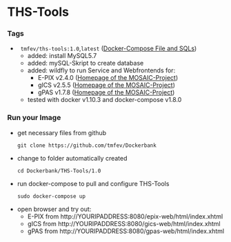 # THS-Tools #

### Tags
* ` tmfev/ths-tools:1.0`,`latest` ([Docker-Compose File and SQLs](https://github.com/tmfev/Dockerbank/tree/master/THS-Tools/1.0))
  - added: install MySQL5.7
  - added: mySQL-Skript to create database
  - added: wildfly to run Service and Webfrontends for:
    - E-PIX v2.4.0 ([Homepage of the MOSAIC-Project](https://mosaic-greifswald.de/werkzeuge-und-vorlagen/id-management-e-pix.html))
    - gICS v2.5.5 ([Homepage of the MOSAIC-Project](https://mosaic-greifswald.de/werkzeuge-und-vorlagen/einwilligungsmanagement-gics.html))
    - gPAS v1.7.8 ([Homepage of the MOSAIC-Project](https://mosaic-greifswald.de/werkzeuge-und-vorlagen/pseudonymverwaltung-gpas.html))
  - tested with docker v1.10.3 and docker-compose v1.8.0

### Run your Image
* get necessary files from github
  ```
  git clone https://github.com/tmfev/Dockerbank
  ```
* change to folder automatically created
  ```
  cd Dockerbank/THS-Tools/1.0
  ```
* run docker-compose to pull and configure THS-Tools
  ```
  sudo docker-compose up
  ```
* open browser and try out:
  - E-PIX from http://YOURIPADDRESS:8080/epix-web/html/index.xhtml
  - gICS from http://YOURIPADDRESS:8080/gics-web/html/index.xhtml
  - gPAS from http://YOURIPADDRESS:8080/gpas-web/html/index.xhtml
